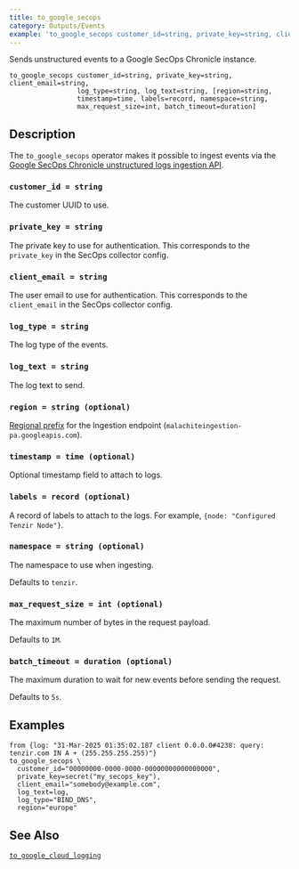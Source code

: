 ```yaml
---
title: to_google_secops
category: Outputs/Events
example: 'to_google_secops customer_id=string, private_key=string, client_email=string,'
---
```



Sends unstructured events to a Google SecOps Chronicle instance.

```tql
to_google_secops customer_id=string, private_key=string, client_email=string,
                 log_type=string, log_text=string, [region=string,
                 timestamp=time, labels=record, namespace=string,
                 max_request_size=int, batch_timeout=duration]
```

## Description

The `to_google_secops` operator makes it possible to ingest events via the
[Google SecOps Chronicle unstructured logs ingestion
API](https://cloud.google.com/chronicle/docs/reference/ingestion-api#unstructuredlogentries).

### `customer_id = string`

The customer UUID to use.

### `private_key = string`

The private key to use for authentication. This corresponds to the `private_key`
in the SecOps collector config.

### `client_email = string`

The user email to use for authentication. This corresponds to the `client_email`
in the SecOps collector config.

### `log_type = string`

The log type of the events.

### `log_text = string`

The log text to send.

### `region = string (optional)`

[Regional
prefix](https://cloud.google.com/chronicle/docs/reference/ingestion-api#regional_endpoints)
for the Ingestion endpoint (`malachiteingestion-pa.googleapis.com`).

### `timestamp = time (optional)`

Optional timestamp field to attach to logs.

### `labels = record (optional)`

A record of labels to attach to the logs. For example, `{node: "Configured
Tenzir Node"}`.

### `namespace = string (optional)`

The namespace to use when ingesting.

Defaults to `tenzir`.

### `max_request_size = int (optional)`

The maximum number of bytes in the request payload.

Defaults to `1M`.

### `batch_timeout = duration (optional)`

The maximum duration to wait for new events before sending the request.

Defaults to `5s`.

## Examples

```tql
from {log: "31-Mar-2025 01:35:02.187 client 0.0.0.0#4238: query: tenzir.com IN A + (255.255.255.255)"}
to_google_secops \
  customer_id="00000000-0000-0000-00000000000000000",
  private_key=secret("my_secops_key"),
  client_email="somebody@example.com",
  log_text=log,
  log_type="BIND_DNS",
  region="europe"
```

## See Also

[`to_google_cloud_logging`](/reference/operators/to_google_cloud_logging)
